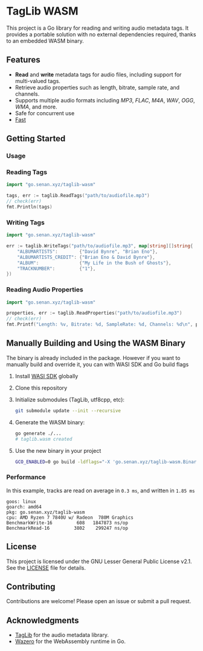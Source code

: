 # TagLib WASM

This project is a Go library for reading and writing audio metadata tags. It provides a portable solution with no external dependencies required, thanks to an embedded WASM binary.

## Features

- **Read** and **write** metadata tags for audio files, including support for multi-valued tags.
- Retrieve audio properties such as length, bitrate, sample rate, and channels.
- Supports multiple audio formats including _MP3_, _FLAC_, _M4A_, _WAV_, _OGG_, _WMA_, and more.
- Safe for concurrent use
- [Fast](#performance)

## Getting Started

### Usage

### Reading Tags

```go
import "go.senan.xyz/taglib-wasm"

tags, err := taglib.ReadTags("path/to/audiofile.mp3")
// check(err)
fmt.Println(tags)
```

### Writing Tags

```go
import "go.senan.xyz/taglib-wasm"

err := taglib.WriteTags("path/to/audiofile.mp3", map[string][]string{
    "ALBUMARTISTS":        {"David Bynre", "Brian Eno"},
    "ALBUMARTISTS_CREDIT": {"Brian Eno & David Bynre"},
    "ALBUM":               {"My Life in the Bush of Ghosts"},
    "TRACKNUMBER":         {"1"},
})
```

### Reading Audio Properties

```go
import "go.senan.xyz/taglib-wasm"

properties, err := taglib.ReadProperties("path/to/audiofile.mp3")
// check(err)
fmt.Printf("Length: %v, Bitrate: %d, SampleRate: %d, Channels: %d\n", properties.Length, properties.Bitrate, properties.SampleRate, properties.Channels)
```

## Manually Building and Using the WASM Binary

The binary is already included in the package. However if you want to manually build and override it, you can with WASI SDK and Go build flags

1. Install [WASI SDK](https://github.com/WebAssembly/wasi-sdk) globally
2. Clone this repository
3. Initialize submodules (TagLib, utf8cpp, etc):

   ```bash
   git submodule update --init --recursive
   ```

4. Generate the WASM binary:

   ```bash
   go generate ./...
   # taglib.wasm created
   ```

5. Use the new binary in your project

   ```bash
   GCO_ENABLED=0 go build -ldflags="-X 'go.senan.xyz/taglib-wasm.Binary=/path/to/taglib.wasm'" ./your/project/...
   ```

### Performance

In this example, tracks are read on average in `0.3 ms`, and written in `1.85 ms`

```
goos: linux
goarch: amd64
pkg: go.senan.xyz/taglib-wasm
cpu: AMD Ryzen 7 7840U w/ Radeon  780M Graphics
BenchmarkWrite-16         608   1847873 ns/op
BenchmarkRead-16         3802    299247 ns/op
```

## License

This project is licensed under the GNU Lesser General Public License v2.1. See the [LICENSE](LICENSE) file for details.

## Contributing

Contributions are welcome! Please open an issue or submit a pull request.

## Acknowledgments

- [TagLib](https://taglib.org/) for the audio metadata library.
- [Wazero](https://github.com/tetratelabs/wazero) for the WebAssembly runtime in Go.

